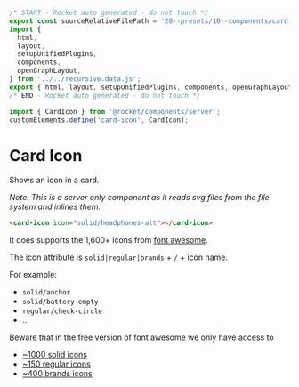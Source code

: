 ```js server
/* START - Rocket auto generated - do not touch */
export const sourceRelativeFilePath = '20--presets/10--components/card-icon.rocket.md';
import {
  html,
  layout,
  setupUnifiedPlugins,
  components,
  openGraphLayout,
} from '../../recursive.data.js';
export { html, layout, setupUnifiedPlugins, components, openGraphLayout };
/* END - Rocket auto generated - do not touch */

import { CardIcon } from '@rocket/components/server';
customElements.define('card-icon', CardIcon);
```

# Card Icon

Shows an icon in a card.

_Note: This is a server only component as it reads svg files from the file system and inlines them._

<card-icon icon="solid/headphones-alt"></card-icon>

```html
<card-icon icon="solid/headphones-alt"></card-icon>
```

It does supports the 1,600+ icons from [font awesome](https://fontawesome.com/v5/search?m=free&s=solid).

The icon attribute is `solid|regular|brands` + `/` + icon name.

For example:

- `solid/anchor`
- `solid/battery-empty`
- `regular/check-circle`
- ...

Beware that in the free version of font awesome we only have access to

- [~1000 solid icons](https://fontawesome.com/v5/search?m=free&s=solid)
- [~150 regular icons](https://fontawesome.com/v5/search?m=free&s=regular)
- [~400 brands icons](https://fontawesome.com/v5/search?m=free&s=brands)
